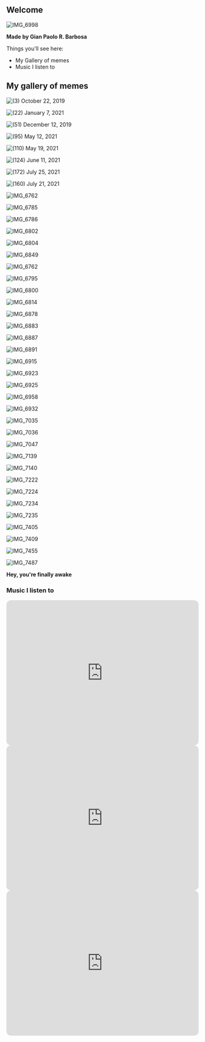 ## Welcome

![IMG_6998](https://user-images.githubusercontent.com/102637929/167826335-d33f0ada-32f9-4f78-b88f-9a99fea27fe0.GIF)

**Made by Gian Paolo R. Barbosa**

Things you'll see here:
- My Gallery of memes
- Music I listen to

## My gallery of memes
![(3) October 22, 2019](https://user-images.githubusercontent.com/102637929/167810016-39dfc8c8-e682-4e05-8224-d1ccb96d0834.jpeg)

![(22) January 7, 2021](https://user-images.githubusercontent.com/102637929/167810153-fc70aff8-6904-4890-8570-a4d0276c633b.jpeg)

![(51) December 12, 2019](https://user-images.githubusercontent.com/102637929/167810178-adbfd3d9-d132-4e94-9911-d1b9348d6b53.jpeg)

![(95) May 12, 2021](https://user-images.githubusercontent.com/102637929/167810216-766623ec-5bd7-4622-89e8-1dff3df26b6e.jpeg)

![(110) May 19, 2021](https://user-images.githubusercontent.com/102637929/167810244-57785d0f-b671-473f-b615-da0566367f33.jpeg)

![(124) June 11, 2021](https://user-images.githubusercontent.com/102637929/167810299-f4302a99-f0ea-4dcb-b325-d4e65723810c.jpeg)

![(172) July 25, 2021](https://user-images.githubusercontent.com/102637929/167810350-8f58d8c1-e2a8-4279-95d1-11747db68907.jpeg)

![(160) July 21, 2021](https://user-images.githubusercontent.com/102637929/167810920-da5a7e5e-ac61-44e7-9e1b-6ce10fc1c864.jpeg)

![IMG_6762](https://user-images.githubusercontent.com/102637929/167811226-72386a7c-a202-44d5-9a42-a6844f28a2dd.jpg)

![IMG_6785](https://user-images.githubusercontent.com/102637929/167811641-ac7d8c5f-cce3-4895-9573-b3228e4b5dad.JPG)

![IMG_6786](https://user-images.githubusercontent.com/102637929/167811479-96006220-5a5a-468c-b0ca-0b163ae23c5b.JPG)

![IMG_6802](https://user-images.githubusercontent.com/102637929/167812130-84c72640-af78-46a5-9336-ea667a3dec4e.JPG)

![IMG_6804](https://user-images.githubusercontent.com/102637929/167812256-03ae665c-59c7-413a-8240-ed34bfcdf878.JPG)

![IMG_6849](https://user-images.githubusercontent.com/102637929/167826138-e8fa989e-b0b0-497e-91db-f4bafac77eff.GIF)

![IMG_6762](https://user-images.githubusercontent.com/102637929/167826180-56d97a7a-f28e-4285-8c71-67a2fccf320f.jpg)

![IMG_6795](https://user-images.githubusercontent.com/102637929/167826229-2a86716a-cf89-47d3-a499-4904eb869fc7.JPG)

![IMG_6800](https://user-images.githubusercontent.com/102637929/167826245-d35f4eef-1a5b-4260-a256-79a45c4f3f57.JPG)

![IMG_6814](https://user-images.githubusercontent.com/102637929/167826470-a251da31-7da6-451e-b90f-85db72c90379.JPG)

![IMG_6878](https://user-images.githubusercontent.com/102637929/167826487-832d1b91-091a-4eda-b886-2020ab50cfcc.JPG)

![IMG_6883](https://user-images.githubusercontent.com/102637929/167826506-70599541-39fc-40f8-ad79-03a765c52b02.JPG)

![IMG_6887](https://user-images.githubusercontent.com/102637929/167826536-799c5744-a9a3-4999-9d18-c38d70162294.JPG)

![IMG_6891](https://user-images.githubusercontent.com/102637929/167826671-5c93c6a5-cc39-4950-b7fc-caff9b40db4c.JPG)

![IMG_6915](https://user-images.githubusercontent.com/102637929/167826692-aefdc0a6-5274-43ea-b26c-09e542abb0e1.JPG)

![IMG_6923](https://user-images.githubusercontent.com/102637929/167826730-3b7f0be1-ab28-46f1-9dab-ee5709d62a4e.JPG)

![IMG_6925](https://user-images.githubusercontent.com/102637929/167826743-1131f7a4-a147-4d71-9117-60744ebad420.JPG)

![IMG_6958](https://user-images.githubusercontent.com/102637929/167826837-c45b0558-748a-4b07-bb3b-cdcb6069e8ed.JPG)

![IMG_6932](https://user-images.githubusercontent.com/102637929/167826883-e6530530-f8e7-4332-96d2-65ab8b22693d.JPG)

![IMG_7035](https://user-images.githubusercontent.com/102637929/167827005-3977b6d2-ef44-4fe9-8d53-bbf071d91cea.JPG)

![IMG_7036](https://user-images.githubusercontent.com/102637929/167827026-41350818-e6af-4b73-9d0b-4bd5989272d8.JPG)

![IMG_7047](https://user-images.githubusercontent.com/102637929/167827049-0c320601-da94-48ee-906d-c28b14c02ea2.JPG)

![IMG_7139](https://user-images.githubusercontent.com/102637929/167827074-9e889b32-2e15-4292-9bae-3f8d7a2b2bca.JPG)

![IMG_7140](https://user-images.githubusercontent.com/102637929/167827091-0410757f-d849-478e-af52-5e46b3d33f0f.JPG)

![IMG_7222](https://user-images.githubusercontent.com/102637929/167827110-69dadc14-6690-426d-bf11-2f01d1bf6f5c.JPG)

![IMG_7224](https://user-images.githubusercontent.com/102637929/167827134-6b2ec4d5-e0b8-4f3b-83a9-f7126c65a1fd.JPG)

![IMG_7234](https://user-images.githubusercontent.com/102637929/167827159-4f5833e0-438e-4e3a-b4e8-e0ca8af8fb56.JPG)

![IMG_7235](https://user-images.githubusercontent.com/102637929/167827175-0fd560a6-2e10-481f-b69f-910e5093f2e1.JPG)

![IMG_7405](https://user-images.githubusercontent.com/102637929/167827237-c3d1a5e8-3323-4f28-ae63-e7f93d09f4aa.JPG)

![IMG_7409](https://user-images.githubusercontent.com/102637929/167827263-22f4981c-6f40-4fcc-a838-e1e282bed481.JPG)

![IMG_7455](https://user-images.githubusercontent.com/102637929/167827292-d1864a94-dafa-4d11-839f-a87fda255966.jpg)

![IMG_7487](https://user-images.githubusercontent.com/102637929/167827312-dcbc8cba-3960-4783-9cbd-331c948bba72.JPG)
 
 **Hey, you're finally awake**
 
 
 
 
 
### Music I listen to

<iframe style="border-radius:12px" src="https://open.spotify.com/embed/playlist/7B2SMsYwI6eZG2omqnLZni?utm_source=generator" width="100%" height="380" frameBorder="0" allowfullscreen="" allow="autoplay; clipboard-write; encrypted-media; fullscreen; picture-in-picture"></iframe>

<iframe style="border-radius:12px" src="https://open.spotify.com/embed/playlist/0UF1wKFvFqaUIboHIK8P3s?utm_source=generator" width="100%" height="380" frameBorder="0" allowfullscreen="" allow="autoplay; clipboard-write; encrypted-media; fullscreen; picture-in-picture"></iframe>

<iframe style="border-radius:12px" src="https://open.spotify.com/embed/playlist/37i9dQZF1EprG13Ghy2ptC?utm_source=generator" width="100%" height="380" frameBorder="0" allowfullscreen="" allow="autoplay; clipboard-write; encrypted-media; fullscreen; picture-in-picture"></iframe>
